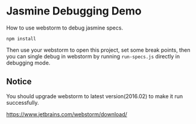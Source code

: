 Jasmine Debugging Demo
======================

How to use webstorm to debug jasmine specs.

```
npm install
```

Then use your webstorm to open this project, set some break points, then you can single debug in webstorm by running `run-specs.js` directly in debugging mode. 

Notice
------

You should upgrade webstorm to latest version(2016.02) to make it run successfully.

<https://www.jetbrains.com/webstorm/download/>

